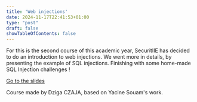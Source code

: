 ```yaml
---
title: 'Web injections'
date: 2024-11-17T22:41:53+01:00
type: "post"
draft: false
showTableOfContents: false
---
```


For this is the second course of this academic year, SecuritIIE has decided to do an introduction to web injections. We went more in details, by presenting the example of SQL injections. Finishing with some home-made SQL Injection challenges !

[Go to the slides](https://drive.google.com/file/d/1Ov4PZ5yMQjsowGc3xjpyX9cSmqQaKHXr/view?usp=sharing)

Course made by Dziga CZAJA, based on Yacine Souam's work.
